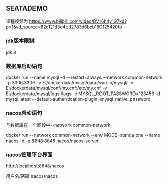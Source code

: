 
## SEATADEMO

课程视频为
https://www.bilibili.com/video/BV16h4y1G7kd?p=1&vd_source=82c121d3d4cd2783d6bcb180125420fb

### jdk版本限制
jdk 8


### 数据库启动语句
docker run --name mysql -d --restart=always --network common-network -p 3306:3306 -v E:/dockerdata/mysql/data:/var/lib/mysql/ -v E:/dockerdata/mysql/conf/my.cnf:/etc/my.cnf -v E:/dockerdata/mysql/logs:/logs -e MYSQL_ROOT_PASSWORD=123456 -d mysql:latest --default-authentication-plugin=mysql_native_password  


### nacos启动语句
与数据库在一个网段中--network common-network

docker run --network common-network --env MODE=standalone --name nacos -d -p 8848:8848 nacos/nacos-server

### nacos管理平台界面
http://localhost:8848/nacos

用户名/密码 nacos/nacos

